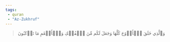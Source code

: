 ```yaml
---
tags: 
 - quran 
 - "Az-Zukhruf"
---
```


> وَٱلَّذِي خَلَقَ ٱلۡأَزۡوَٰجَ كُلَّهَا وَجَعَلَ لَكُم مِّنَ ٱلۡفُلۡكِ وَٱلۡأَنۡعَٰمِ مَا تَرۡكَبُونَ
